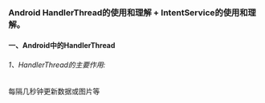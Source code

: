 ### Android HandlerThread的使用和理解 + IntentService的使用和理解。

#### 一、Android中的HandlerThread
###### 1、HandlerThread的主要作用:
每隔几秒钟更新数据或图片等

